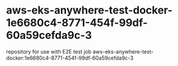 # aws-eks-anywhere-test-docker-1e6680c4-8771-454f-99df-60a59cefda9c-3
repository for use with E2E test job aws-eks-anywhere-test-docker:1e6680c4-8771-454f-99df-60a59cefda9c-3
